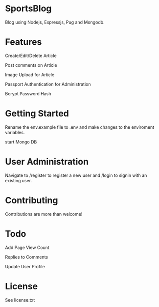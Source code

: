 # SportsBlog
Blog using Nodejs, Expressjs, Pug and Mongodb.

# Features
Create/Edit/Delete Article

Post comments on Article

Image Upload for Article

Passport Authentication for Administration

Bcrypt Password Hash

# Getting Started
Rename the env.example file to .env and make changes to the enviroment variables.

start Mongo DB

# User Administration
Navigate to /register to register a new user and /login to signin with an existing user.

# Contributing

Contributions are more than welcome!

# Todo

Add Page View Count

Replies to Comments

Update User Profile

# License

See license.txt
